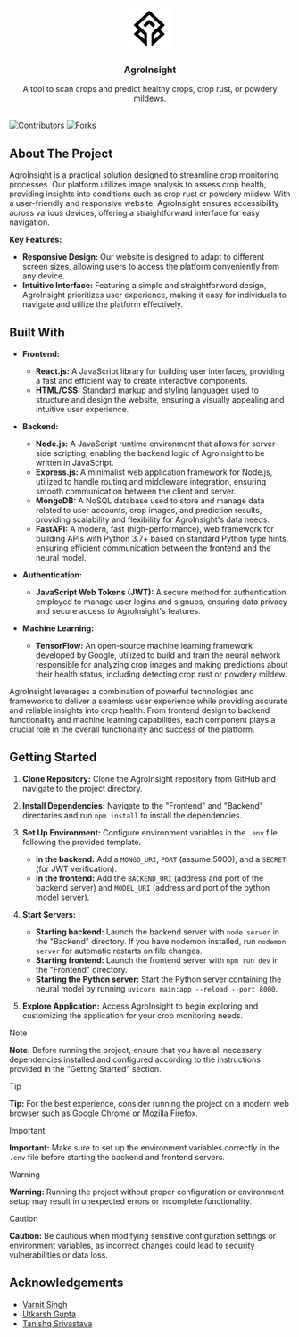 <br/>
<p align="center">
  <a href="https://github.com/varnit-ta/AgroInsight">
    <img src="https://github.com/varnit-ta/AgroInsight/blob/main/Frontend/src/assets/logo.png?raw=true" alt="Logo" width="80" height="75">
  </a>

  <h3 align="center">AgroInsight</h3>

  <p align="center">
    A tool to scan crops and predict healthy crops, crop rust, or powdery mildews.
    <br/>
    <br/>
  </p>
</p>

![Contributors](https://img.shields.io/github/contributors/varnit-ta/AgroInsight?color=dark-green) ![Forks](https://img.shields.io/github/forks/varnit-ta/AgroInsight?style=social)

## About The Project

AgroInsight is a practical solution designed to streamline crop monitoring processes. Our platform utilizes image analysis to assess crop health, providing insights into conditions such as crop rust or powdery mildew. With a user-friendly and responsive website, AgroInsight ensures accessibility across various devices, offering a straightforward interface for easy navigation.

**Key Features:**
- **Responsive Design:** Our website is designed to adapt to different screen sizes, allowing users to access the platform conveniently from any device.
- **Intuitive Interface:** Featuring a simple and straightforward design, AgroInsight prioritizes user experience, making it easy for individuals to navigate and utilize the platform effectively.

## Built With

- **Frontend:** 
  - **React.js:** A JavaScript library for building user interfaces, providing a fast and efficient way to create interactive components.
  - **HTML/CSS:** Standard markup and styling languages used to structure and design the website, ensuring a visually appealing and intuitive user experience.

- **Backend:**
  - **Node.js:** A JavaScript runtime environment that allows for server-side scripting, enabling the backend logic of AgroInsight to be written in JavaScript.
  - **Express.js:** A minimalist web application framework for Node.js, utilized to handle routing and middleware integration, ensuring smooth communication between the client and server.
  - **MongoDB:** A NoSQL database used to store and manage data related to user accounts, crop images, and prediction results, providing scalability and flexibility for AgroInsight's data needs.
  - **FastAPI:** A modern, fast (high-performance), web framework for building APIs with Python 3.7+ based on standard Python type hints, ensuring efficient communication between the frontend and the neural model.

- **Authentication:**
  - **JavaScript Web Tokens (JWT):** A secure method for authentication, employed to manage user logins and signups, ensuring data privacy and secure access to AgroInsight's features.

- **Machine Learning:**
  - **TensorFlow:** An open-source machine learning framework developed by Google, utilized to build and train the neural network responsible for analyzing crop images and making predictions about their health status, including detecting crop rust or powdery mildew.

AgroInsight leverages a combination of powerful technologies and frameworks to deliver a seamless user experience while providing accurate and reliable insights into crop health. From frontend design to backend functionality and machine learning capabilities, each component plays a crucial role in the overall functionality and success of the platform.

## Getting Started

1. **Clone Repository:** 
   Clone the AgroInsight repository from GitHub and navigate to the project directory.

2. **Install Dependencies:** 
   Navigate to the "Frontend" and "Backend" directories and run `npm install` to install the dependencies.

3. **Set Up Environment:** 
   Configure environment variables in the `.env` file following the provided template.
   - **In the backend:** Add a `MONGO_URI`, `PORT` (assume 5000), and a `SECRET` (for JWT verification).
   - **In the frontend:** Add the `BACKEND_URI` (address and port of the backend server) and `MODEL_URI` (address and port of the python model server).

4. **Start Servers:**
   - **Starting backend:** Launch the backend server with `node server` in the "Backend" directory. If you have nodemon installed, run `nodemon server` for automatic restarts on file changes.
   - **Starting frontend:** Launch the frontend server with `npm run dev` in the "Frontend" directory.
   - **Starting the Python server:** Start the Python server containing the neural model by running `uvicorn main:app --reload --port 8000`.

5. **Explore Application:** 
   Access AgroInsight to begin exploring and customizing the application for your crop monitoring needs.

> [!NOTE]
> **Note:** Before running the project, ensure that you have all necessary dependencies installed and configured according to the instructions provided in the "Getting Started" section.

> [!TIP]
> **Tip:** For the best experience, consider running the project on a modern web browser such as Google Chrome or Mozilla Firefox.

> [!IMPORTANT]
> **Important:** Make sure to set up the environment variables correctly in the `.env` file before starting the backend and frontend servers.

> [!WARNING]
> **Warning:** Running the project without proper configuration or environment setup may result in unexpected errors or incomplete functionality.

> [!CAUTION]
> **Caution:** Be cautious when modifying sensitive configuration settings or environment variables, as incorrect changes could lead to security vulnerabilities or data loss.


## Acknowledgements

- [Varnit Singh](https://github.com/varnit-ta)
- [Utkarsh Gupta](https://github.com/utkarsh369gupta)
- [Tanishq Srivastava](https://github.com/TanishqSrivastava)
